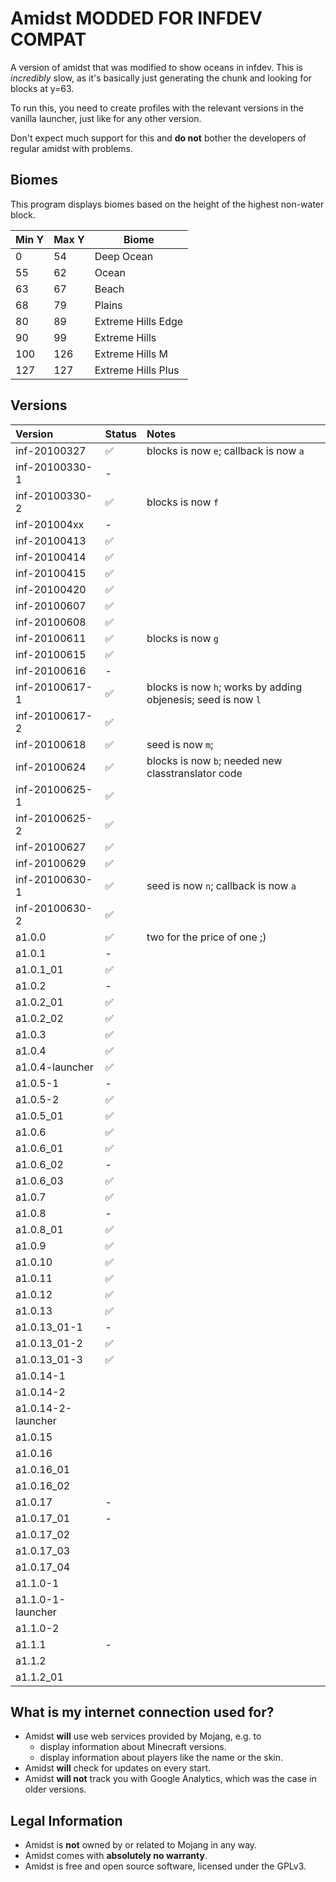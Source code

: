 # Amidst MODDED FOR INFDEV COMPAT

A version of amidst that was modified to show oceans in infdev. This is *incredibly* slow, as it's basically just generating the chunk and looking for blocks at y=63.

To run this, you need to create profiles with the relevant versions in the vanilla launcher, just like for any other version.

Don't expect much support for this and **do not** bother the developers of regular amidst with problems.

## Biomes

This program displays biomes based on the height of the highest non-water block.

Min Y | Max Y | Biome
--- | --- | ---
0 | 54 | Deep Ocean
55 | 62 | Ocean
63 | 67 | Beach
68 | 79 | Plains
80 | 89 | Extreme Hills Edge
90 | 99 | Extreme Hills
100 | 126 | Extreme Hills M
127 | 127 | Extreme Hills Plus


## Versions

Version            | Status | Notes
:----------------- | :--    | :--
inf-20100327       | ✅     | blocks is now `e`; callback is now `a`
inf-20100330-1     | -      |
inf-20100330-2     | ✅     | blocks is now `f`
inf-201004xx       | -      |
inf-20100413       | ✅     | 
inf-20100414       | ✅     | 
inf-20100415       | ✅     | 
inf-20100420       | ✅     | 
inf-20100607       | ✅     | 
inf-20100608       | ✅     | 
inf-20100611       | ✅     | blocks is now `g`
inf-20100615       | ✅     | 
inf-20100616       | -      |
inf-20100617-1     | ✅     | blocks is now `h`; works by adding objenesis; seed is now `l`
inf-20100617-2     | ✅     |
inf-20100618       | ✅     | seed is now `m`; 
inf-20100624       | ✅     | blocks is now `b`; needed new classtranslator code
inf-20100625-1     | ✅     |
inf-20100625-2     | ✅     |
inf-20100627       | ✅     |
inf-20100629       | ✅     |
inf-20100630-1     | ✅     | seed is now `n`; callback is now `a`
inf-20100630-2     | ✅     |
a1.0.0             | ✅     | two for the price of one ;)
a1.0.1             | -      |
a1.0.1_01          | ✅     |
a1.0.2             | -      |
a1.0.2_01          | ✅     |
a1.0.2_02          | ✅     |
a1.0.3             | ✅     |
a1.0.4             | ✅     |
a1.0.4-launcher    | ✅     |
a1.0.5-1           | -      |
a1.0.5-2           | ✅     |
a1.0.5_01          | ✅     |
a1.0.6             | ✅     |
a1.0.6_01          | ✅     |
a1.0.6_02          | -      |
a1.0.6_03          | ✅     |
a1.0.7             | ✅     |
a1.0.8             | -      |
a1.0.8_01          | ✅     |
a1.0.9             | ✅     |
a1.0.10            | ✅      |
a1.0.11            | ✅      |
a1.0.12            | ✅      |
a1.0.13            | ✅      |
a1.0.13_01-1       |  -     |
a1.0.13_01-2       | ✅      |
a1.0.13_01-3       | ✅      |
a1.0.14-1          |        |
a1.0.14-2          |        |
a1.0.14-2-launcher |        |
a1.0.15            |        |
a1.0.16            |        |
a1.0.16_01         |        |
a1.0.16_02         |        |
a1.0.17            | -      |
a1.0.17_01         | -      |
a1.0.17_02         |        |
a1.0.17_03         |        |
a1.0.17_04         |        |
a1.1.0-1           |        |
a1.1.0-1-launcher  |        |
a1.1.0-2           |        |
a1.1.1             | -      |
a1.1.2             |        |
a1.1.2_01          |        |

## What is my internet connection used for?

* Amidst **will** use web services provided by Mojang, e.g. to
  * display information about Minecraft versions.
  * display information about players like the name or the skin.
* Amidst **will** check for updates on every start.
* Amidst **will not** track you with Google Analytics, which was the case in older versions.

## Legal Information

* Amidst is **not** owned by or related to Mojang in any way.
* Amidst comes with **absolutely no warranty**.
* Amidst is free and open source software, licensed under the GPLv3.
